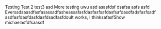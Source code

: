 Testing
Test 2
test3
asd
More testing uwu
asd
asasfdsf
dsafsa
asfs
asfd
EversadsaasdfasfasassadfasheassafasfdasfasfsafdasfsafdasdfadsfasfsadfasdfasfdasfdasfdasfdsadfasfdouIt works, I thinksafasfShow michaelasfdfsaasdf
